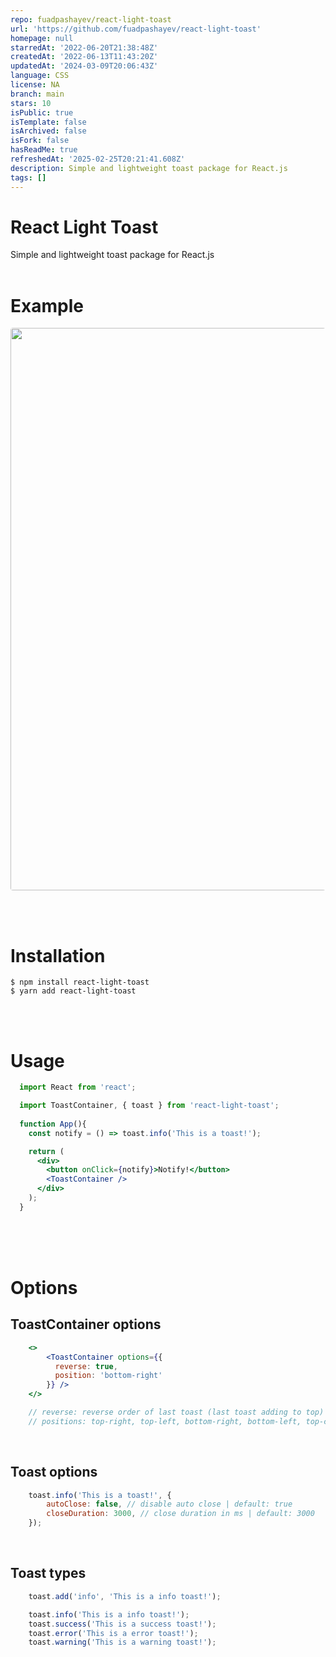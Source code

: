 ```yaml
---
repo: fuadpashayev/react-light-toast
url: 'https://github.com/fuadpashayev/react-light-toast'
homepage: null
starredAt: '2022-06-20T21:38:48Z'
createdAt: '2022-06-13T11:43:20Z'
updatedAt: '2024-03-09T20:06:43Z'
language: CSS
license: NA
branch: main
stars: 10
isPublic: true
isTemplate: false
isArchived: false
isFork: false
hasReadMe: true
refreshedAt: '2025-02-25T20:21:41.608Z'
description: Simple and lightweight toast package for React.js
tags: []
---
```


# React Light Toast
Simple and lightweight toast package for React.js
<br><br>

# Example

<img src="https://i.ibb.co/qsx913G/react-light-toast.png" width="900" style="border-radius:4px" />

<br><br>
# Installation

```
$ npm install react-light-toast
$ yarn add react-light-toast
```
<br><br>

# Usage
```jsx
  import React from 'react';

  import ToastContainer, { toast } from 'react-light-toast';
  
  function App(){
    const notify = () => toast.info('This is a toast!');

    return (
      <div>
        <button onClick={notify}>Notify!</button>
        <ToastContainer />
      </div>
    );
  }
```

<br><br><br>
# Options
## ToastContainer options
```jsx
    <>
        <ToastContainer options={{ 
          reverse: true,
          position: 'bottom-right'
        }} /> 
    </>

    // reverse: reverse order of last toast (last toast adding to top)
    // positions: top-right, top-left, bottom-right, bottom-left, top-center, bottom-center // default: bottom-right
```
<br>

## Toast options
```js
    toast.info('This is a toast!', {
        autoClose: false, // disable auto close | default: true
        closeDuration: 3000, // close duration in ms | default: 3000
    });
```
<br>

## Toast types
```js
    toast.add('info', 'This is a info toast!');

    toast.info('This is a info toast!');
    toast.success('This is a success toast!');
    toast.error('This is a error toast!');
    toast.warning('This is a warning toast!');
```
<br><br><br>
